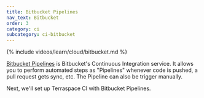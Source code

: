 ```yaml
---
title: Bitbucket Pipelines
nav_text: Bitbucket
order: 3
category: ci
subcategory: ci-bitbucket
---
```


{% include videos/learn/cloud/bitbucket.md %}

[Bitbucket Pipelines](https://bitbucket.org/product/features/pipelines) is Bitbucket's Continuous Integration service. It allows you to perform automated steps as "Pipelines" whenever code is pushed, a pull request gets sync, etc. The Pipeline can also be trigger manually.

Next, we'll set up Terraspace CI with Bitbucket Pipelines.
